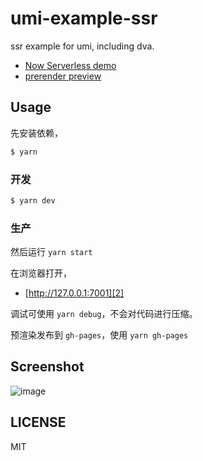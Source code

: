 # umi-example-ssr

ssr example for umi, including dva.

- [Now Serverless demo](https://umi-ssr-lambda.ycjcl868.now.sh/)
- [prerender preview](https://umijs.github.io/umi-example-ssr)

## Usage

先安装依赖，

```js
$ yarn
```

### 开发

```sh
$ yarn dev
```

### 生产


然后运行 `yarn start`

在浏览器打开，

* [http://127.0.0.1:7001][2]

调试可使用 `yarn debug`，不会对代码进行压缩。

预渲染发布到 `gh-pages`，使用 `yarn gh-pages`

## Screenshot

![image](https://user-images.githubusercontent.com/13595509/63493753-d36e6a00-c4ee-11e9-828d-3369c7dde110.png)


## LICENSE

MIT

[1]:	https://github.com/umijs/umi/pull/2543
[2]:	http://127.0.0.1:7001
[3]:	http://127.0.0.1:8000
